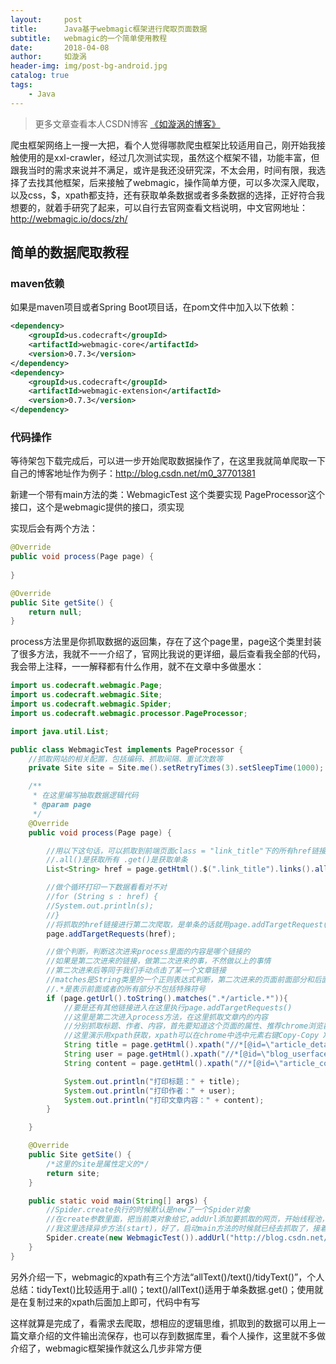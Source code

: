 ```yaml
---
layout:     post
title:      Java基于webmagic框架进行爬取页面数据
subtitle:   webmagic的一个简单使用教程
date:       2018-04-08
author:     如漩涡
header-img: img/post-bg-android.jpg
catalog: true
tags:
    - Java
---
```


> 更多文章查看本人CSDN博客 [《如漩涡的博客》](https://blog.csdn.net/m0_37701381)

爬虫框架网络上一搜一大把，看个人觉得哪款爬虫框架比较适用自己，刚开始我接触使用的是xxl-crawler，经过几次测试实现，虽然这个框架不错，功能丰富，但跟我当时的需求来说并不满足，或许是我还没研究深，不太会用，时间有限，我选择了去找其他框架，后来接触了webmagic，操作简单方便，可以多次深入爬取，以及css，$，xpath都支持，还有获取单条数据或者多条数据的选择，正好符合我想要的，就着手研究了起来，可以自行去官网查看文档说明，中文官网地址：http://webmagic.io/docs/zh/

## 简单的数据爬取教程

### maven依赖

如果是maven项目或者Spring Boot项目话，在pom文件中加入以下依赖：

```xml
<dependency>
    <groupId>us.codecraft</groupId>
    <artifactId>webmagic-core</artifactId>
    <version>0.7.3</version>
</dependency>
<dependency>
    <groupId>us.codecraft</groupId>
    <artifactId>webmagic-extension</artifactId>
    <version>0.7.3</version>
</dependency>
```

### 代码操作
等待架包下载完成后，可以进一步开始爬取数据操作了，在这里我就简单爬取一下自己的博客地址作为例子：http://blog.csdn.net/m0_37701381

新建一个带有main方法的类：WebmagicTest 这个类要实现 PageProcessor这个接口，这个是webmagic提供的接口，须实现

实现后会有两个方法：
```java
@Override
public void process(Page page) {
    
}

@Override
public Site getSite() {
    return null;
}
```

process方法里是你抓取数据的返回集，存在了这个page里，page这个类里封装了很多方法，我就不一一介绍了，官网比我说的更详细，最后查看我全部的代码，我会带上注释，一一解释都有什么作用，就不在文章中多做墨水：
```java
import us.codecraft.webmagic.Page;
import us.codecraft.webmagic.Site;
import us.codecraft.webmagic.Spider;
import us.codecraft.webmagic.processor.PageProcessor;

import java.util.List;

public class WebmagicTest implements PageProcessor {
    //抓取网站的相关配置，包括编码、抓取间隔、重试次数等
    private Site site = Site.me().setRetryTimes(3).setSleepTime(1000);

    /**
     * 在这里编写抽取数据逻辑代码
     * @param page
     */
    @Override
    public void process(Page page) {

        //用以下这句话，可以抓取到前端页面class = "link_title"下的所有href链接
        //.all()是获取所有 .get()是获取单条
        List<String> href = page.getHtml().$(".link_title").links().all();

        //做个循环打印一下数据看看对不对
        //for (String s : href) {
        //System.out.println(s);
        //}
        //将抓取的href链接进行第二次爬取，是单条的话就用page.addTargetRequest()
        page.addTargetRequests(href);

        //做个判断，判断这次进来process里面的内容是哪个链接的
        //如果是第二次进来的链接，做第二次进来的事，不然做以上的事情
        //第二次进来后等同于我们手动点击了某一个文章链接
        //matches是String类里的一个正则表达式判断，第二次进来的页面前面部分和后面部分满足条件返回true
        //.*是表示前面或者的所有部分不包括特殊符号
        if (page.getUrl().toString().matches(".*/article.*")){
            //要是还有其他链接进入在这里执行page.addTargetRequests()
            //这里是第二次进入process方法，在这里抓取文章内的内容
            //分别抓取标题、作者、内容，首先要知道这个页面的属性、推荐chrome浏览器，按F12查看每个页面元素是否相同
            //这里演示用xpath获取，xpath可以在chrome中选中元素右键Copy-Copy Xpath，在后面加上/tidyText()去空格去HTML标签等
            String title = page.getHtml().xpath("//*[@id=\"article_details\"]/div[1]/h1/span/a/text()").get();
            String user = page.getHtml().xpath("//*[@id=\"blog_userface\"]/span/a/text()").get();
            String content = page.getHtml().xpath("//*[@id=\"article_content\"]/text()").get();

            System.out.println("打印标题：" + title);
            System.out.println("打印作者：" + user);
            System.out.println("打印文章内容：" + content);
        }

    }

    @Override
    public Site getSite() {
        /*这里的site是属性定义的*/
        return site;
    }

    public static void main(String[] args) {
        //Spider.create执行的时候默认是new了一个Spider对象
        //在create参数里面，把当前类对象给它,addUrl添加要抓取的网页，开始线程池，start是异步方法,run是同步
        //我这里选择异步方法(start)，好了，启动main方法的时候就已经去抓取了，接着就在process里面操作抽取
        Spider.create(new WebmagicTest()).addUrl("http://blog.csdn.net/m0_37701381").thread(5).start();
    }
}
```
另外介绍一下，webmagic的xpath有三个方法“allText()/text()/tidyText()”，个人总结：tidyText()比较适用于.all()；text()/allText()适用于单条数据.get()；使用就是在复制过来的xpath后面加上即可，代码中有写

这样就算是完成了，看需求去爬取，想相应的逻辑思维，抓取到的数据可以用上一篇文章介绍的文件输出流保存，也可以存到数据库里，看个人操作，这里就不多做介绍了，webmagic框架操作就这么几步非常方便